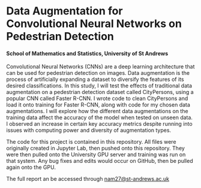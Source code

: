 # Data Augmentation for Convolutional Neural Networks on Pedestrian Detection

#### School of Mathematics and Statistics, University of St Andrews

Convolutional Neural Networks (CNNs) are a deep learning architecture that can be used for pedestrian detection on images. Data augmentation is the process of artificially expanding a dataset to diversify the features of its desired classifications. In this study, I will test the effects of traditional data augmentation on a pedestrian detection dataset called CityPersons, using a popular CNN called Faster R-CNN. I wrote code to clean CityPersons and load it onto training for Faster R-CNN, along with code for my chosen data augmentations. I will explore how the different data augmentations on the training data affect the accuracy of the model when tested on unseen data. I observed an increase in certain key accuracy metrics despite running into issues with computing power and diversity of augmentation types.

The code for this project is contained in this repository. All files were originally created in Jupyter Lab, then pushed onto this repository. They were then pulled onto the University GPU server and training was run on that system. Any bug fixes and edits would occur on GitHub, then be pulled again onto the GPU.

The full report an be accessed through nam27@st-andrews.ac.uk
